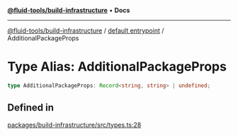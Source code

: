 [**@fluid-tools/build-infrastructure**](../../README.md) • **Docs**

***

[@fluid-tools/build-infrastructure](../../README.md) / [default entrypoint](../README.md) / AdditionalPackageProps

# Type Alias: AdditionalPackageProps

```ts
type AdditionalPackageProps: Record<string, string> | undefined;
```

## Defined in

[packages/build-infrastructure/src/types.ts:28](https://github.com/microsoft/FluidFramework/blob/main/build-tools/packages/build-infrastructure/src/types.ts#L28)
